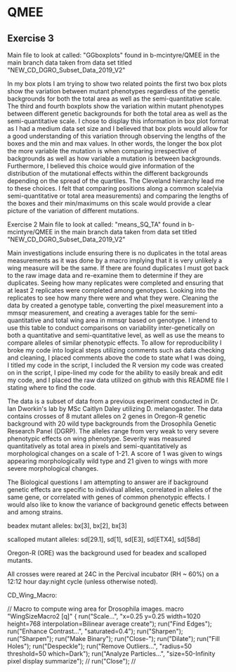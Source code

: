 # QMEE

## Exercise 3

Main file to look at called: "GGboxplots" found in b-mcintyre/QMEE in the main branch
data taken from data set titled "NEW_CD_DGRO_Subset_Data_2019_V2"

In my box plots I am trying to show two related points the first two box plots show the variation between mutant 
phenotypes regardless of the genetic backgrounds for both the total area as well as the semi-quantitative scale.
The third and fourth boxplots show the variation within mutant phenotypes between different genetic backgrounds
for both the total area as well as the semi-quantitative scale. 
I chose to display this information in box plot format as I had a medium data set size and I believed that box plots
would allow for a good understanding of this variation through observing the lengths of the boxes and the min and max values. In other words, the longer the box plot the more variable the mutation is when comparing irrespective of backgrounds as well as how variable a mutation is between backgrounds. Furthermore, I believed this choice would give information of the distribution of the mutational effects within the different backgrounds depending on the spread of the quartiles. 
The Cleveland hierarchy lead me to these choices. I felt that comparing positions along a common scale(via semi-quantitative or total area measurements) and comparing the lengths of the boxes and their min/maximums on this scale would provide a clear picture of the variation of different mutations.

Exercise 2
Main file to look at called: "means_SQ_TA" found in b-mcintyre/QMEE in the main branch
data taken from data set titled "NEW_CD_DGRO_Subset_Data_2019_V2"

Main investigations include ensuring there is no duplicates in the total areas measurements as it was done by a macro
implying that it is very unlikely a wing measure will be the same. If there are found duplicates I must got back to the
raw image data and re-examine them to determine if they are duplicates.
Seeing how many replicates were completed and ensuring that at least 2 replicates were completed among genotypes.
Looking into the replicates to see how many there were and what they were. 
Cleaning the data by created a genotype table, converting the pixel measurement into a mmsqr measurement, and creating
a averages table for the semi-quantitative and total wing area in mmsqr based on genotype.
I intend to use this table to conduct comparisons on variability inter-genetically on both a quantitative and 
semi-quantitative level, as well as use the means to compare alleles of similar phenotypic effects. 
To allow for reproducibility I broke my code into logical steps utilizing comments such as data checking and cleaning, 
I placed comments above the code to state what I was doing, I titled my code in the script, I included the R version my
code was created on in the script, I pipe-lined my code for the ability to easily break and edit my code, and I placed 
the raw data utilized on github with this README file I stating where to find the code.  

  The data is a subset of data from a previous experiment conducted in Dr. Ian Dworkin's lab by MSc Caitlyn Daley utilizing D. melanogaster. The data contains crosses of 8 mutant alleles on 2 genes in Oregon-R genetic background with 20 wild type backgrounds from the Drosophila Genetic Research Panel (DGRP). The alleles range from very weak to very severe phenotypic effects on wing phenotype. Severity was measured quantitatively as total area in pixels and semi-quantitatively as morphological changes on a scale of 1-21. A score of 1 was given to wings appearing morphologically wild type and 21 given to wings with more severe morphological changes.

The Biological questions I am attempting to answer are if background genetic effects are specific to individual alleles, correlated in alleles of the same gene, or correlated with genes of common phenotypic effects. I would also like to know the variance of background genetic effects between and among strains.

beadex mutant alleles:
bx[3], bx[2], bx[3]

scalloped mutant alleles:
sd[29.1], sd[1], sd[E3], sd[ETX4], sd[58d]  

Oregon-R (ORE) was the background used for beadex and scalloped mutants.

All crosses were reared at 24C in the Percival incubator (RH ~ 60%) on a 12:12 hour day:night cycle (unless otherwise noted).

CD_Wing_Macro:

// Macro to compute wing area for Drosophila images.
macro "WingSizeMacro2 [q]" {
run("Scale...", "x=0.25 y=0.25 width=1020 height=768 interpolation=Bilinear average create");
run("Find Edges");
run("Enhance Contrast...", "saturated=0.4");
run("Sharpen");
run("Sharpen");
run("Make Binary");
run("Close-");
run("Dilate");
run("Fill Holes");
run("Despeckle");
run("Remove Outliers...", "radius=50 threshold=50 which=Dark");
run("Analyze Particles...", "size=50-Infinity pixel display summarize");
// run("Close");
//
